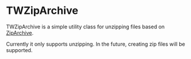 # TWZipArchive

TWZipArchive is a simple utility class for unzipping files based on [ZipArchive](http://code.google.com/p/ziparchive).

Currently it only supports unzipping. In the future, creating zip files will be supported.
